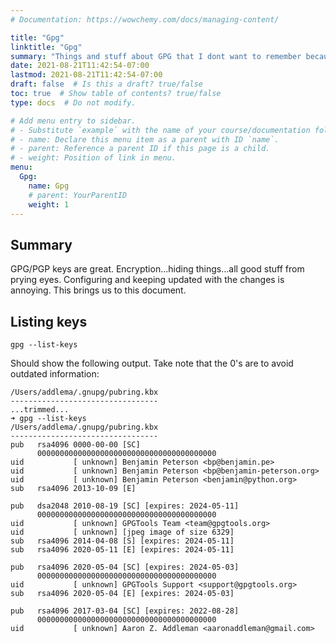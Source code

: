 ```yaml
---
# Documentation: https://wowchemy.com/docs/managing-content/

title: "Gpg"
linktitle: "Gpg"
summary: "Things and stuff about GPG that I dont want to remember because I only use about once a year...if that."
date: 2021-08-21T11:42:54-07:00
lastmod: 2021-08-21T11:42:54-07:00
draft: false  # Is this a draft? true/false
toc: true  # Show table of contents? true/false
type: docs  # Do not modify.

# Add menu entry to sidebar.
# - Substitute `example` with the name of your course/documentation folder.
# - name: Declare this menu item as a parent with ID `name`.
# - parent: Reference a parent ID if this page is a child.
# - weight: Position of link in menu.
menu:
  Gpg:
    name: Gpg
    # parent: YourParentID
    weight: 1
---
```


## Summary

GPG/PGP keys are great. Encryption...hiding things...all good stuff from prying eyes. Configuring and keeping updated with the changes is annoying. This brings us to this document.

## Listing keys

```shell
gpg --list-keys
```

Should show the following output. Take note that the 0's are to avoid outdated information:

```
/Users/addlema/.gnupg/pubring.kbx
---------------------------------
...trimmed...
➜ gpg --list-keys
/Users/addlema/.gnupg/pubring.kbx
---------------------------------
pub   rsa4096 0000-00-00 [SC]
      0000000000000000000000000000000000000000
uid           [ unknown] Benjamin Peterson <bp@benjamin.pe>
uid           [ unknown] Benjamin Peterson <bp@benjamin-peterson.org>
uid           [ unknown] Benjamin Peterson <benjamin@python.org>
sub   rsa4096 2013-10-09 [E]

pub   dsa2048 2010-08-19 [SC] [expires: 2024-05-11]
      0000000000000000000000000000000000000000
uid           [ unknown] GPGTools Team <team@gpgtools.org>
uid           [ unknown] [jpeg image of size 6329]
sub   rsa4096 2014-04-08 [S] [expires: 2024-05-11]
sub   rsa4096 2020-05-11 [E] [expires: 2024-05-11]

pub   rsa4096 2020-05-04 [SC] [expires: 2024-05-03]
      0000000000000000000000000000000000000000
uid           [ unknown] GPGTools Support <support@gpgtools.org>
sub   rsa4096 2020-05-04 [E] [expires: 2024-05-03]

pub   rsa4096 2017-03-04 [SC] [expires: 2022-08-28]
      0000000000000000000000000000000000000000
uid           [ unknown] Aaron Z. Addleman <aaronaddleman@gmail.com>
```
